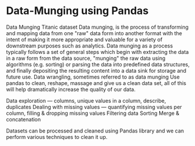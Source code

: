 # Data-Munging using Pandas
Data Munging Titanic dataset
Data munging, is the process of transforming and mapping data from one "raw" data form into another format with the intent of making it more appropriate and valuable for a variety of downstream purposes such as analytics.
Data munging as a process typically follows a set of general steps which begin with extracting the data in a raw form from the data source, "munging" the raw data using algorithms (e.g. sorting) or parsing the data into predefined data structures, and finally depositing the resulting content into a data sink for storage and future use.
Data wrangling, sometimes referred to as data munging
Use pandas to clean, reshape, massage and give us a clean data set, all of this will help dramatically increase the quality of our data.


Data exploration — columns, unique values in a column, describe, duplicates
Dealing with missing values — quantifying missing values per column, filling & dropping missing values
Filtering data
Sorting
Merge & concatenation



Datasets can be processed and cleaned using Pandas library and we can perform various techniques to clean it up.
